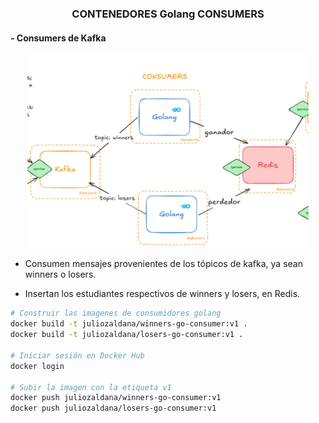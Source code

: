 ### <div align="center">CONTENEDORES Golang CONSUMERS</div>

#### - Consumers de Kafka

<div align="center">
<img src=consumers.png width=450>
</div>

* Consumen mensajes provenientes de los tópicos de kafka, ya sean winners o losers.

* Insertan los estudiantes respectivos de winners y losers, en Redis.


```bash
# Construir las imagenes de consumidores golang
docker build -t juliozaldana/winners-go-consumer:v1 .
docker build -t juliozaldana/losers-go-consumer:v1 .

# Iniciar sesión en Docker Hub
docker login

# Subir la imagen con la etiqueta v1
docker push juliozaldana/winners-go-consumer:v1
docker push juliozaldana/losers-go-consumer:v1
```

